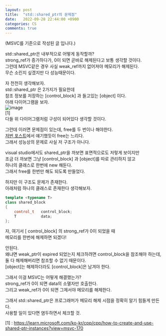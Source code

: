 ```yaml
---
layout: post
title:  "std::shared_ptr의 문제점"
date:   2022-09-28 22:44:00 +0900
categories: CS
comments: true
---
```

(MSVC를 기준으로 작성된 글 입니다.)  

std::shared_ptr은 내부적으로 어떻게 동작할까?  
strong_ref가 증가하다가, 0이 되면 곧바로 해제된다고 보통 생각할 것이다.  
그런데 MSVC같은 경우 사실 weak_ref까지 없어져야 메모리가 해제된다.  
무슨 소린지 싶겠지만 다 성능때문이다.  

자 천천히 생각해보자.  
std::shared_ptr 은 2가지가 필요한데  
참조 정보를 저장하는 [control_block] 과 들고있는 [object] 이다.  
아래 다이어그램을 보자.  
![image](https://user-images.githubusercontent.com/44316628/192790085-082a7b94-c006-45be-bdd5-aaa1cf06f13e.png)  
[1]  
다들 위 다이어그램처럼 구성이 되어있다 생각할 것이다.  

그런데 이러면 문제점이 있는데, free를 두 번이나 해야한다.  
[저번 포스트](https://ria9993.github.io/cs/2022/09/28/performance-of-allocation.html)에서 얘기했듯이 free는 느리다.  
그래서 성능상의 문제로 사실 저 구조가 아니다. 

visual studio에서도 shared_ptr을 까보면 표면적으로도 저렇게 보이지만  
조금 더 까보면 그냥 [control_block] 과 [object]를 따로 관리하지 않고  
하나의 클래스로 한번에 new 해둔다.  
그래서 free를 한번만 해도 되도록 만들었다.  

하지만 이 구조도 문제가 존재한다.  
아래처럼 하나의 클래스로 존재한다 생각해보자.
```cpp
template <typename T>
class shared_block
{
    control_t   control_block;
    T           data;
};
```
자, 여기서 [ control_block] 의 strong_ref가 0이 되었을 때  
메모리를 한번에 해제하면 되겠다!  

안된다.  
왜냐면 weak_ptr이 expired 되었는지 체크하려면 control_block을 참조해야 하는데,  
둘 다 해제해버리면 참조할 수 없기 때문이다.  
[object]는 해제하더라도 [control_block]은 남겨야 한다.

그래서 이걸 MSVC는 어떻게 해결했는가?  
strong_ref가 0이 되면 data의 소멸자만 호출한다.  
그리고 weak_ref가 0이 되면 그제서야 메모리를 해제한다.  

그래서 std::shared_ptr은 프로그래머가 메모리 해제 시점을 정확히 알기 힘들게 만든다.  
사용할 일이 있다면 염두하면서 체크할 것.

[1] : <https://learn.microsoft.com/ko-kr/cpp/cpp/how-to-create-and-use-shared-ptr-instances?view=msvc-170>